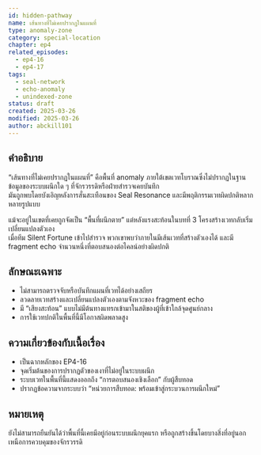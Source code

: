 ```yaml
---
id: hidden-pathway
name: เส้นทางที่ไม่เคยปรากฏในแผนที่
type: anomaly-zone
category: special-location
chapter: ep4
related_episodes:
  - ep4-16
  - ep4-17
tags:
  - seal-network
  - echo-anomaly
  - unindexed-zone
status: draft
created: 2025-03-26
modified: 2025-03-26
author: abckill101
---
```


## คำอธิบาย

“เส้นทางที่ไม่เคยปรากฏในแผนที่” คือพื้นที่ anomaly ภายใต้เขตเวทโบราณซึ่งไม่ปรากฏในฐานข้อมูลของระบบผนึกใด ๆ ที่จักรวรรดิหรือฝ่ายสำรวจเคยบันทึก  
มันถูกพบโดยบังเอิญหลังการสั่นสะเทือนของ Seal Resonance และมีพฤติกรรมเวทผิดปกติหลากหลายรูปแบบ

แม้จะอยู่ในเขตที่เคยถูกจัดเป็น “พื้นที่ผนึกตาย” แต่หลังแรงสะท้อนในบทที่ 3 โครงสร้างเวทกลับเริ่มเปลี่ยนแปลงตัวเอง  
เมื่อทีม Silent Fortune เข้าไปสำรวจ พวกเขาพบว่าภายในมีเส้นเวทที่สร้างตัวเองได้ และมี fragment echo จำนวนหนึ่งที่ตอบสนองต่อไคลน์อย่างผิดปกติ

## ลักษณะเฉพาะ

- ไม่สามารถตรวจจับหรือบันทึกแผนที่เวทได้อย่างเสถียร  
- ลวดลายเวทสร้างและเปลี่ยนแปลงตัวเองตามจังหวะของ fragment echo  
- มี “เสียงสะท้อน” แบบไม่มีต้นทางแทรกเข้ามาในสติของผู้ที่เข้าใกล้จุดศูนย์กลาง  
- การใช้เวทปกติในพื้นที่นี้มีโอกาสผิดพลาดสูง  

## ความเกี่ยวข้องกับเนื้อเรื่อง

- เป็นฉากหลักของ EP4-16  
- จุดเริ่มต้นของการปรากฏตัวของเงาที่ไม่อยู่ในระบบผนึก  
- ระบบเวทในพื้นที่นี้แสดงออกถึง “การตอบสนองเชิงเลือก” กับผู้สืบทอด  
- ปรากฏข้อความจากระบบว่า “หน่วยการสืบทอด: พร้อมเข้าสู่กระบวนการผนึกใหม่”

## หมายเหตุ

ยังไม่สามารถยืนยันได้ว่าพื้นที่นี้เคยมีอยู่ก่อนระบบผนึกยุคแรก หรือถูกสร้างขึ้นโดยบางสิ่งที่อยู่นอกเหนือการควบคุมของจักรวรรดิ